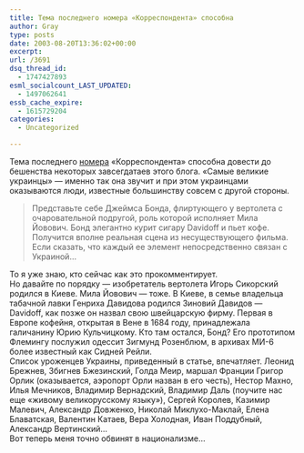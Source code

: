 ```yaml
---
title: Тема последнего номера «Корреспондента» способна
author: Gray
type: posts
date: 2003-08-20T13:36:02+00:00
excerpt:
url: /3691
dsq_thread_id:
  - 1747427893
esml_socialcount_LAST_UPDATED:
  - 1497062641
essb_cache_expire:
  - 1615729204
categories:
  - Uncategorized

---
```








Тема последнего <a href="http://www.korrespondent.net/zhurnal/" target="_blank">номера</a> &#171;Корреспондента&#187; способна довести до бешенства некоторых завсегдатаев этого блога. &#171;Самые великие украинцы&#187; &#8212; именно так она звучит и при этом украинцами оказываются люди, известные большинству совсем с другой стороны.

> Представьте себе Джеймса Бонда, флиртующего у вертолета с очаровательной подругой, роль которой исполняет Мила Йовович. Бонд элегантно курит сигару Davidoff и пьет кофе. Получится вполне реальная сцена из несуществующего фильма. Если сказать, что каждый ее элемент непосредственно связан с Украиной&#8230;

То я уже знаю, кто сейчас как это прокомментирует.  
Но давайте по порядку &#8212; изобретатель вертолета Игорь Сикорский родился в Киеве. Мила Йовович &#8212; тоже. В Киеве, в семье владельца табачной лавки Генриха Давидова родился Зиновий Давидов &#8212; Davidoff, как позже он назвал свою швейцарскую фирму. Первая в Европе кофейня, открытая в Вене в 1684 году, принадлежала галичанину Юрию Кульчицкому. Кто там остался, Бонд? Его прототипом Флемингу послужил одессит Зигмунд Розенблюм, в архивах МИ-6 более известный как Сидней Рейли.  
Список уроженцев Украины, приведенный в статье, впечатляет. Леонид Брежнев, Збигнев Бжезинский, Голда Меир, маршал Франции Григор Орлик (оказывается, аэропорт Орли назван в его честь), Нестор Махно, Илья Мечников, Владимир Вернадский, Владимир Даль (поучите нас еще &#171;живому великорусскому языку&#187;), Сергей Королев, Казимир Малевич, Александр Довженко, Николай Миклухо-Маклай, Елена Блаватская, Валентин Катаев, Вера Холодная, Иван Поддубный, Александр Вертинский&#8230;  
Вот теперь меня точно обвинят в национализме&#8230;
